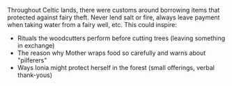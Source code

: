 Throughout Celtic lands, there were customs around borrowing items that protected against fairy theft. Never lend salt or fire, always leave payment when taking water from a fairy well, etc. This could inspire:

- Rituals the woodcutters perform before cutting trees (leaving something in exchange)
- The reason why Mother wraps food so carefully and warns about "pilferers"
- Ways Ionia might protect herself in the forest (small offerings, verbal thank-yous)